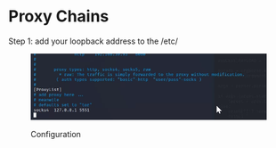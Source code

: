 # Proxy Chains

Step 1: add your loopback address to the /etc/

<figure><img src="../.gitbook/assets/image (12).png" alt=""><figcaption><p>Configuration</p></figcaption></figure>

